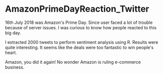 # AmazonPrimeDayReaction_Twitter

16th July 2018 was Amazon's Prime Day.
Since user faced a lot of trouble because of server issues. I was curious to know how people reacted to this big day.

I extracted 2000 tweets to perform sentiment analysis using R.
Results were quite interesting.
It seems like the deals were too fantastic to win people's heart.

Amazon, you did it again!
No wonder Amazon is ruling e-commerce business.


